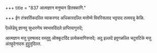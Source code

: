 +++
title = "837 आत्मज्ञान मनुष्यन हितक्कागि."

+++
ईग तंत्रवर्तिकदल्लि व्याकरणद अधिकारदल्लि मत्तॊम्मॆ विवरिसलाद भट्टपाद तत्ववन्नु केळि.

ऎल्लॆडॆयू ज्ञानवु सुधारणॆय स्वभावदिंदले प्राप्तियागुत्तदॆ;

आत्मज्ञान मत्तु पुरुषत्वद वस्तुवु ऒक्कूटदिंद प्रत्येकवागिरुत्तदॆ; अदु इल्लदॆ इवुगळल्लि चटुवटिकॆ मत्तु अंतहुदेनादरू हुट्टुवुदिल्ल.

